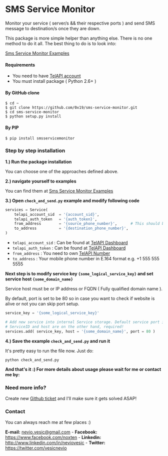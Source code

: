 SMS Service Monitor
===================

Monitor your service ( server/s &amp;&amp; their respective ports ) and send SMS message to destination/s once they are down.

This package is more simple helper than anything else. There is no one method to do it all. The best thing to do is to look into:

[Sms Service Monitor Examples](https://github.com/0x19/sms-service-monitor/tree/master/examples)

#### Requirements

- You need to have [TelAPI account](http://telapi.com)
- You must install package ( Python 2.6+ )

#### By GitHub clone

```shell
$ cd ~
$ git clone https://github.com/0x19/sms-service-monitor.git
$ cd sms-service-monitor
$ python setup.py install
```

#### By PIP

```shell
$ pip install smsservicemonitor
```

### Step by step installation

**1.) Run the package installation**

You can choose one of the approaches defined above.  

**2.) navigate yourself to examples**

You can find them at [Sms Service Monitor Examples](https://github.com/0x19/sms-service-monitor/tree/master/examples)

**3.) Open `check_and_send.py` example and modify following code**

```python
services = Service(
    telapi_account_sid  = '{account_sid}',
    telapi_auth_token   = '{auth_token}',
    from_address        = '{source_phone_number}',      # This should be a TelAPI phone number
    to_address          = '{destination_phone_number}',
)
```

- `telapi_account_sid` : Can be found at [TelAPI Dashboard](https://telapi.com/dashboard)
- `telapi_auth_token`  : Can be found at [TelAPI Dashboard](https://telapi.com/dashboard)
- `from_address`       : You need to own [TelAPI Number](https://www.telapi.com/numbers/)
- `to_address`         : Your mobile phone number in E.164 format e.g. +1 555 555 5555

**Next step is to modify service key `{some_logical_service_key}` and set service host `{some_domain_name}`**

Service host must be or IP address or FQDN ( Fully qualified domain name ). 

By default, port is set to be 80 so in case you want to check if website is alive or not you can skip port setup.

```python
service_key = '{some_logical_service_key}'

# Add new service into internal Service storage. Default service port is 80 so it optional
# ServiceID and host are on the other hand, required!
services.add( service_key, host = '{some_domain_name}', port = 80 )
```

**4.) Save the example `check_and_send.py` and run it**

It's pretty easy to run the file now. Just do:

```shell
python check_and_send.py
```

**And that's it :) For more details about usage please wait for me or contact me by:**

### Need more info?
Create new [Github ticket](https://github.com/0x19/sms-service-monitor/issues) and I'll make sure it gets solved ASAP!

### Contact
You can always reach me at few places :)

**E-mail:**   nevio.vesic@gmail.com - 
**Facebook:** https://www.facebook.com/noxten - 
**Linkedin:** http://www.linkedin.com/in/neviovesic - 
**Twitter:**  https://twitter.com/vesicnevio
